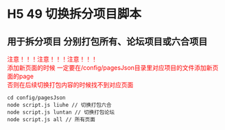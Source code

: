 # H5 49 切换拆分项目脚本 
## 用于拆分项目 分别打包所有、论坛项目或六合项目

<font color= "red">注意！！！注意！！！注意！！！</font><br/>
<font color= "red">添加新页面的时候 一定要在/config/pagesJson目录里对应项目的文件添加新页面的page</font><br/>
<font color= "red">否则在后续切换打包内容的时候找不到对应页面</font><br/>

```
cd config/pagesJson
node script.js liuhe // 切换打包六合
node script.js luntan // 切换打包论坛
node script.js all // 所有页面
```